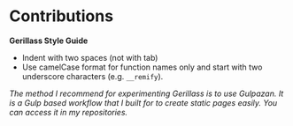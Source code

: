 # Contributions 

**Gerillass Style Guide**

* Indent with two spaces (not with tab)
* Use camelCase format for function names only and start with two underscore characters (e.g. `__remify`).

_The method I recommend for experimenting Gerillass is to use Gulpazan. It is a Gulp based workflow that I built for to create static pages easily. You can access it in my repositories._
